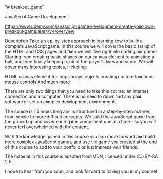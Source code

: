 "# breakout_game" 



JavaScript Game Development 

https://www.udemy.com/javascript-game-development-create-your-own-breakout-game/learn/v4/overview 

Description
Take a step-by-step approach to learning how to build a complete JavaScript game. In this course we will cover the basic set up of the HTML and CSS pages and then we will dive right into coding our game! Starting from creating basic shapes on our canvas element to animating a ball, and then finally keeping track of the player's lives and score. We will cover many interesting topics, including:

HTML canvas element
for loops
arrays
objects
creating custom functions
mouse controls
And much more!

There are only two things that you need to take this course: an internet connection and a computer. There is no need to download any paid software or set up complex development environments.

The course is 1.5 hours long and is structured in a step-by-step manner, from simple to more difficult concepts. We build the JavaScript game from the ground up and cover each game component one at a time - so you will never feel overwhelmed with the content.

 With the knowledge gained in this course you can move forward and build more complex JavaScript games, and use the game you created at the end of this course to add to your portfolio or just impress your friends.

The material in this course is adapted from MDN, licensed under CC-BY-SA 2.5.

I hope to hear from you soon, and look forward to having you in my course!
